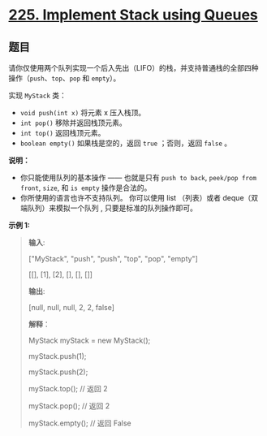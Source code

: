 # [225. Implement Stack using Queues](https://leetcode.com/problems/implement-stack-using-queues/)

## 题目

请你仅使用两个队列实现一个后入先出（LIFO）的栈，并支持普通栈的全部四种操作（`push`、`top`、`pop` 和 `empty`）。

实现 `MyStack` 类：

- `void push(int x)` 将元素 x 压入栈顶。
- `int pop()` 移除并返回栈顶元素。
- `int top()` 返回栈顶元素。
- `boolean empty()` 如果栈是空的，返回 `true` ；否则，返回 `false` 。

**说明：**

- 你只能使用队列的基本操作 —— 也就是只有 `push to back`, `peek/pop from front`, `size`, 和 `is empty` 操作是合法的。
- 你所使用的语言也许不支持队列。 你可以使用 list （列表）或者 deque（双端队列）来模拟一个队列 , 只要是标准的队列操作即可。

**示例 1:**

> **输入**:
> 
> ["MyStack", "push", "push", "top", "pop", "empty"]
> 
> [[], [1], [2], [], [], []]
> 
> **输出**: 
> 
> [null, null, null, 2, 2, false]
> 
> **解释**：
> 
> MyStack myStack = new MyStack();
> 
> myStack.push(1);
> 
> myStack.push(2);
> 
> myStack.top(); // 返回 2
> 
> myStack.pop(); // 返回 2
> 
> myStack.empty(); // 返回 False
